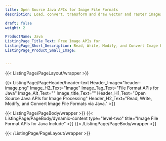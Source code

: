 ```yaml
---
title: Open Source Java APIs for Image File Formats
description: Load, convert, transform and draw vector and raster images using open source Java libraries. 

draft: false
weight: 2

ProductName: Java
ListingPage_Title_Text: Free Image APIs for
ListingPage_Short_Description: Read, Write, Modify, and Convert Image File Formats via Java.
ListingPage_Product_Small_Image: 


---
```


{{< ListingPage/PageLayout/wrapper >}}

{{< ListingPage/PageHeader/header-text
Header_Image="header-image.png"
Image_H2_Text="Image"
Image_Tag_Text="File Format APIs for Java"
Image_Alt_Text=""
Image_title_Text=""
Header_H1_Text="Open Source Java APIs for Image Processing"
Header_H2_Text="Read, Write, Modify, and Convert Image File Formats via Java." >}}

{{< ListingPage/PageBody/wrapper >}}
{{< ListingPage/PageBody/dynamic-content type="level-two" title="Image File Format APIs for Java Include" >}}
{{< /ListingPage/PageBody/wrapper >}}

{{< /ListingPage/PageLayout/wrapper >}}